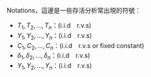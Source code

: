 Notations，這邊是一些存活分析常出現的符號：
- $T_1,T_2,\ldots,T_n$：(i.i.d　r.v.s)
- $Y_1,Y_2,\ldots,Y_n$：(i.i.d　r.v.s)
- $C_1,C_2,\ldots,C_n$：(i.i.d　r.v.s or fixed constant)
- $\delta_1,\delta_2,\ldots,\delta_n$：(i.i.d　r.v.s)
- $Y_1,Y_2,\ldots,Y_n$：(i.i.d　r.v.s)